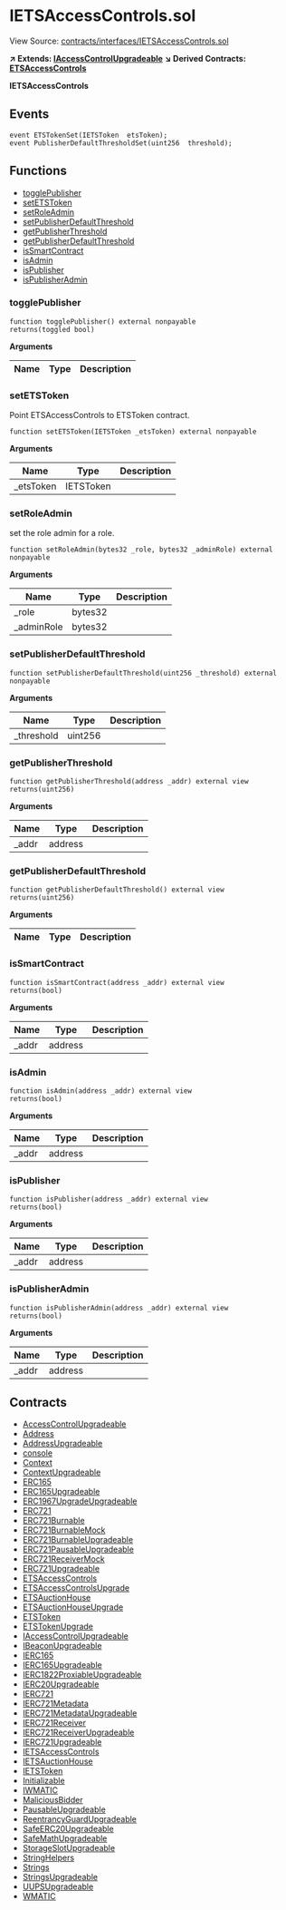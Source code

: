 # IETSAccessControls.sol

View Source: [contracts/interfaces/IETSAccessControls.sol](https://github.com/ethereum-tag-service/ets/tree/stage/packages/contracts-corecontracts/interfaces/IETSAccessControls.sol)

**↗ Extends: [IAccessControlUpgradeable](IAccessControlUpgradeable.md)**
**↘ Derived Contracts: [ETSAccessControls](ETSAccessControls.md)**

**IETSAccessControls**

## Events

```solidity
event ETSTokenSet(IETSToken  etsToken);
event PublisherDefaultThresholdSet(uint256  threshold);
```

## Functions

- [togglePublisher](#togglepublisher)
- [setETSToken](#setetstoken)
- [setRoleAdmin](#setroleadmin)
- [setPublisherDefaultThreshold](#setpublisherdefaultthreshold)
- [getPublisherThreshold](#getpublisherthreshold)
- [getPublisherDefaultThreshold](#getpublisherdefaultthreshold)
- [isSmartContract](#issmartcontract)
- [isAdmin](#isadmin)
- [isPublisher](#ispublisher)
- [isPublisherAdmin](#ispublisheradmin)

### togglePublisher

```solidity
function togglePublisher() external nonpayable
returns(toggled bool)
```

**Arguments**

| Name        | Type           | Description  |
| ------------- |------------- | -----|

### setETSToken

Point ETSAccessControls to ETSToken contract.

```solidity
function setETSToken(IETSToken _etsToken) external nonpayable
```

**Arguments**

| Name        | Type           | Description  |
| ------------- |------------- | -----|
| _etsToken | IETSToken |  | 

### setRoleAdmin

set the role admin for a role.

```solidity
function setRoleAdmin(bytes32 _role, bytes32 _adminRole) external nonpayable
```

**Arguments**

| Name        | Type           | Description  |
| ------------- |------------- | -----|
| _role | bytes32 |  | 
| _adminRole | bytes32 |  | 

### setPublisherDefaultThreshold

```solidity
function setPublisherDefaultThreshold(uint256 _threshold) external nonpayable
```

**Arguments**

| Name        | Type           | Description  |
| ------------- |------------- | -----|
| _threshold | uint256 |  | 

### getPublisherThreshold

```solidity
function getPublisherThreshold(address _addr) external view
returns(uint256)
```

**Arguments**

| Name        | Type           | Description  |
| ------------- |------------- | -----|
| _addr | address |  | 

### getPublisherDefaultThreshold

```solidity
function getPublisherDefaultThreshold() external view
returns(uint256)
```

**Arguments**

| Name        | Type           | Description  |
| ------------- |------------- | -----|

### isSmartContract

```solidity
function isSmartContract(address _addr) external view
returns(bool)
```

**Arguments**

| Name        | Type           | Description  |
| ------------- |------------- | -----|
| _addr | address |  | 

### isAdmin

```solidity
function isAdmin(address _addr) external view
returns(bool)
```

**Arguments**

| Name        | Type           | Description  |
| ------------- |------------- | -----|
| _addr | address |  | 

### isPublisher

```solidity
function isPublisher(address _addr) external view
returns(bool)
```

**Arguments**

| Name        | Type           | Description  |
| ------------- |------------- | -----|
| _addr | address |  | 

### isPublisherAdmin

```solidity
function isPublisherAdmin(address _addr) external view
returns(bool)
```

**Arguments**

| Name        | Type           | Description  |
| ------------- |------------- | -----|
| _addr | address |  | 

## Contracts

* [AccessControlUpgradeable](AccessControlUpgradeable.md)
* [Address](Address.md)
* [AddressUpgradeable](AddressUpgradeable.md)
* [console](console.md)
* [Context](Context.md)
* [ContextUpgradeable](ContextUpgradeable.md)
* [ERC165](ERC165.md)
* [ERC165Upgradeable](ERC165Upgradeable.md)
* [ERC1967UpgradeUpgradeable](ERC1967UpgradeUpgradeable.md)
* [ERC721](ERC721.md)
* [ERC721Burnable](ERC721Burnable.md)
* [ERC721BurnableMock](ERC721BurnableMock.md)
* [ERC721BurnableUpgradeable](ERC721BurnableUpgradeable.md)
* [ERC721PausableUpgradeable](ERC721PausableUpgradeable.md)
* [ERC721ReceiverMock](ERC721ReceiverMock.md)
* [ERC721Upgradeable](ERC721Upgradeable.md)
* [ETSAccessControls](ETSAccessControls.md)
* [ETSAccessControlsUpgrade](ETSAccessControlsUpgrade.md)
* [ETSAuctionHouse](ETSAuctionHouse.md)
* [ETSAuctionHouseUpgrade](ETSAuctionHouseUpgrade.md)
* [ETSToken](ETSToken.md)
* [ETSTokenUpgrade](ETSTokenUpgrade.md)
* [IAccessControlUpgradeable](IAccessControlUpgradeable.md)
* [IBeaconUpgradeable](IBeaconUpgradeable.md)
* [IERC165](IERC165.md)
* [IERC165Upgradeable](IERC165Upgradeable.md)
* [IERC1822ProxiableUpgradeable](IERC1822ProxiableUpgradeable.md)
* [IERC20Upgradeable](IERC20Upgradeable.md)
* [IERC721](IERC721.md)
* [IERC721Metadata](IERC721Metadata.md)
* [IERC721MetadataUpgradeable](IERC721MetadataUpgradeable.md)
* [IERC721Receiver](IERC721Receiver.md)
* [IERC721ReceiverUpgradeable](IERC721ReceiverUpgradeable.md)
* [IERC721Upgradeable](IERC721Upgradeable.md)
* [IETSAccessControls](IETSAccessControls.md)
* [IETSAuctionHouse](IETSAuctionHouse.md)
* [IETSToken](IETSToken.md)
* [Initializable](Initializable.md)
* [IWMATIC](IWMATIC.md)
* [MaliciousBidder](MaliciousBidder.md)
* [PausableUpgradeable](PausableUpgradeable.md)
* [ReentrancyGuardUpgradeable](ReentrancyGuardUpgradeable.md)
* [SafeERC20Upgradeable](SafeERC20Upgradeable.md)
* [SafeMathUpgradeable](SafeMathUpgradeable.md)
* [StorageSlotUpgradeable](StorageSlotUpgradeable.md)
* [StringHelpers](StringHelpers.md)
* [Strings](Strings.md)
* [StringsUpgradeable](StringsUpgradeable.md)
* [UUPSUpgradeable](UUPSUpgradeable.md)
* [WMATIC](WMATIC.md)
